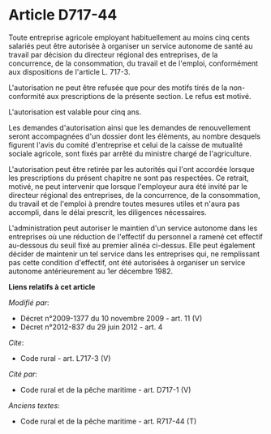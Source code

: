 # Article D717-44

Toute entreprise agricole employant habituellement au moins cinq cents salariés peut être autorisée à organiser un service
autonome de santé au travail par décision du directeur régional des entreprises, de la concurrence, de la consommation, du
travail et de l'emploi, conformément aux dispositions de l'article L. 717-3. 

L'autorisation ne peut être refusée que pour des motifs tirés de la non-conformité aux prescriptions de la présente section.
Le refus est motivé. 

L'autorisation est valable pour cinq ans. 

Les demandes d'autorisation ainsi que les demandes de renouvellement seront accompagnées d'un dossier dont les éléments, au
nombre desquels figurent l'avis du comité d'entreprise et celui de la caisse de mutualité sociale agricole, sont fixés par
arrêté du ministre chargé de l'agriculture. 

L'autorisation peut être retirée par les autorités qui l'ont accordée lorsque les prescriptions du présent chapitre ne sont
pas respectées. Ce retrait, motivé, ne peut intervenir que lorsque l'employeur aura été invité par le directeur régional des
entreprises, de la concurrence, de la consommation, du travail et de l'emploi à prendre toutes mesures utiles et n'aura pas
accompli, dans le délai prescrit, les diligences nécessaires. 

L'administration peut autoriser le maintien d'un service autonome dans les entreprises où une réduction de l'effectif du
personnel a ramené cet effectif au-dessous du seuil fixé au premier alinéa ci-dessus. Elle peut également décider de
maintenir un tel service dans les entreprises qui, ne remplissant pas cette condition d'effectif, ont été autorisées à
organiser un service autonome antérieurement au 1er décembre 1982.

**Liens relatifs à cet article**

_Modifié par_:

  - Décret n°2009-1377 du 10 novembre 2009 - art. 11 (V)
  - Décret n°2012-837 du 29 juin 2012 - art. 4

_Cite_:

  - Code rural - art. L717-3 (V)

_Cité par_:

  - Code rural et de la pêche maritime - art. D717-1 (V)

_Anciens textes_:

  - Code rural et de la pêche maritime - art. R717-44 (T)

